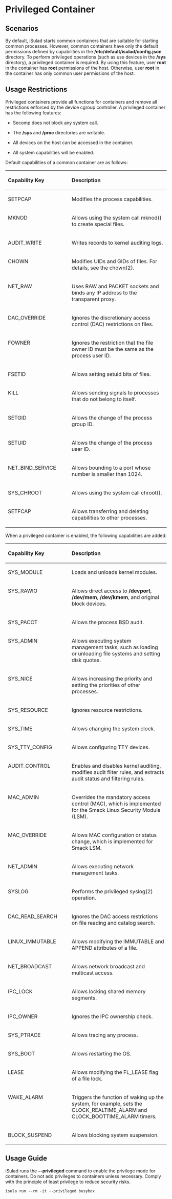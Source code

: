 # Privileged Container

## Scenarios

By default, iSulad starts common containers that are suitable for starting common processes. However, common containers have only the default permissions defined by capabilities in the  **/etc/default/isulad/config.json**  directory. To perform privileged operations \(such as use devices in the  **/sys**  directory\), a privileged container is required. By using this feature, user  **root**  in the container has  **root**  permissions of the host. Otherwise, user  **root**  in the container has only common user permissions of the host.

## Usage Restrictions

Privileged containers provide all functions for containers and remove all restrictions enforced by the device cgroup controller. A privileged container has the following features:

- Secomp does not block any system call.
- The  **/sys**  and  **/proc**  directories are writable.
- All devices on the host can be accessed in the container.

- All system capabilities will be enabled.

Default capabilities of a common container are as follows:

<table><thead align="left"><tr id="en-us_topic_0183303459_row19276183217111"><th class="cellrowborder" valign="top" width="39.53%" id="mcps1.1.3.1.1"><p id="en-us_topic_0183303459_p1438363819110"><a name="en-us_topic_0183303459_p1438363819110"></a><a name="en-us_topic_0183303459_p1438363819110"></a><strong id="en-us_topic_0183303459_b474911342710"><a name="en-us_topic_0183303459_b474911342710"></a><a name="en-us_topic_0183303459_b474911342710"></a>Capability Key</strong></p>
</th>
<th class="cellrowborder" valign="top" width="60.47%" id="mcps1.1.3.1.2"><p id="en-us_topic_0183303459_p538314381119"><a name="en-us_topic_0183303459_p538314381119"></a><a name="en-us_topic_0183303459_p538314381119"></a><strong id="en-us_topic_0183303459_b12829161617274"><a name="en-us_topic_0183303459_b12829161617274"></a><a name="en-us_topic_0183303459_b12829161617274"></a>Description</strong></p>
</th>
</tr>
</thead>
<tbody><tr id="en-us_topic_0183303459_row92761932719"><td class="cellrowborder" valign="top" width="39.53%" headers="mcps1.1.3.1.1 "><p id="en-us_topic_0183303459_p13678623182711"><a name="en-us_topic_0183303459_p13678623182711"></a><a name="en-us_topic_0183303459_p13678623182711"></a>SETPCAP</p>
</td>
<td class="cellrowborder" valign="top" width="60.47%" headers="mcps1.1.3.1.2 "><p id="en-us_topic_0183303459_p18678132315273"><a name="en-us_topic_0183303459_p18678132315273"></a><a name="en-us_topic_0183303459_p18678132315273"></a>Modifies the process capabilities.</p>
</td>
</tr>
<tr id="en-us_topic_0183303459_row827615321111"><td class="cellrowborder" valign="top" width="39.53%" headers="mcps1.1.3.1.1 "><p id="en-us_topic_0183303459_p1167817232278"><a name="en-us_topic_0183303459_p1167817232278"></a><a name="en-us_topic_0183303459_p1167817232278"></a>MKNOD</p>
</td>
<td class="cellrowborder" valign="top" width="60.47%" headers="mcps1.1.3.1.2 "><p id="en-us_topic_0183303459_p184961533175215"><a name="en-us_topic_0183303459_p184961533175215"></a><a name="en-us_topic_0183303459_p184961533175215"></a>Allows using the system call mknod() to create special files.</p>
</td>
</tr>
<tr id="en-us_topic_0183303459_row52761232617"><td class="cellrowborder" valign="top" width="39.53%" headers="mcps1.1.3.1.1 "><p id="en-us_topic_0183303459_p967852311271"><a name="en-us_topic_0183303459_p967852311271"></a><a name="en-us_topic_0183303459_p967852311271"></a>AUDIT_WRITE</p>
</td>
<td class="cellrowborder" valign="top" width="60.47%" headers="mcps1.1.3.1.2 "><p id="en-us_topic_0183303459_p1158419132533"><a name="en-us_topic_0183303459_p1158419132533"></a><a name="en-us_topic_0183303459_p1158419132533"></a>Writes records to kernel auditing logs.</p>
</td>
</tr>
<tr id="en-us_topic_0183303459_row5513113422710"><td class="cellrowborder" valign="top" width="39.53%" headers="mcps1.1.3.1.1 "><p id="en-us_topic_0183303459_p144621810132813"><a name="en-us_topic_0183303459_p144621810132813"></a><a name="en-us_topic_0183303459_p144621810132813"></a>CHOWN</p>
</td>
<td class="cellrowborder" valign="top" width="60.47%" headers="mcps1.1.3.1.2 "><p id="en-us_topic_0183303459_p116801832115317"><a name="en-us_topic_0183303459_p116801832115317"></a><a name="en-us_topic_0183303459_p116801832115317"></a>Modifies UIDs and GIDs of files. For details, see the chown(2).</p>
</td>
</tr>
<tr id="en-us_topic_0183303459_row11653848132712"><td class="cellrowborder" valign="top" width="39.53%" headers="mcps1.1.3.1.1 "><p id="en-us_topic_0183303459_p84621410192817"><a name="en-us_topic_0183303459_p84621410192817"></a><a name="en-us_topic_0183303459_p84621410192817"></a>NET_RAW</p>
</td>
<td class="cellrowborder" valign="top" width="60.47%" headers="mcps1.1.3.1.2 "><p id="en-us_topic_0183303459_p20739125595315"><a name="en-us_topic_0183303459_p20739125595315"></a><a name="en-us_topic_0183303459_p20739125595315"></a>Uses RAW and PACKET sockets and binds any IP address to the transparent proxy.</p>
</td>
</tr>
<tr id="en-us_topic_0183303459_row11125125382710"><td class="cellrowborder" valign="top" width="39.53%" headers="mcps1.1.3.1.1 "><p id="en-us_topic_0183303459_p746261018283"><a name="en-us_topic_0183303459_p746261018283"></a><a name="en-us_topic_0183303459_p746261018283"></a>DAC_OVERRIDE</p>
</td>
<td class="cellrowborder" valign="top" width="60.47%" headers="mcps1.1.3.1.2 "><p id="en-us_topic_0183303459_p81510212545"><a name="en-us_topic_0183303459_p81510212545"></a><a name="en-us_topic_0183303459_p81510212545"></a>Ignores the discretionary access control (DAC) restrictions on files.</p>
</td>
</tr>
<tr id="en-us_topic_0183303459_row06927150286"><td class="cellrowborder" valign="top" width="39.53%" headers="mcps1.1.3.1.1 "><p id="en-us_topic_0183303459_p79423712812"><a name="en-us_topic_0183303459_p79423712812"></a><a name="en-us_topic_0183303459_p79423712812"></a>FOWNER</p>
</td>
<td class="cellrowborder" valign="top" width="60.47%" headers="mcps1.1.3.1.2 "><p id="en-us_topic_0183303459_p5869331548"><a name="en-us_topic_0183303459_p5869331548"></a><a name="en-us_topic_0183303459_p5869331548"></a>Ignores the restriction that the file owner ID must be the same as the process user ID.</p>
</td>
</tr>
<tr id="en-us_topic_0183303459_row136814192287"><td class="cellrowborder" valign="top" width="39.53%" headers="mcps1.1.3.1.1 "><p id="en-us_topic_0183303459_p69411373282"><a name="en-us_topic_0183303459_p69411373282"></a><a name="en-us_topic_0183303459_p69411373282"></a>FSETID</p>
</td>
<td class="cellrowborder" valign="top" width="60.47%" headers="mcps1.1.3.1.2 "><p id="en-us_topic_0183303459_p1087913531547"><a name="en-us_topic_0183303459_p1087913531547"></a><a name="en-us_topic_0183303459_p1087913531547"></a>Allows setting setuid bits of files.</p>
</td>
</tr>
<tr id="en-us_topic_0183303459_row133892282819"><td class="cellrowborder" valign="top" width="39.53%" headers="mcps1.1.3.1.1 "><p id="en-us_topic_0183303459_p394163762817"><a name="en-us_topic_0183303459_p394163762817"></a><a name="en-us_topic_0183303459_p394163762817"></a>KILL</p>
</td>
<td class="cellrowborder" valign="top" width="60.47%" headers="mcps1.1.3.1.2 "><p id="en-us_topic_0183303459_p1862718265517"><a name="en-us_topic_0183303459_p1862718265517"></a><a name="en-us_topic_0183303459_p1862718265517"></a>Allows sending signals to processes that do not belong to itself.</p>
</td>
</tr>
<tr id="en-us_topic_0183303459_row1188232552818"><td class="cellrowborder" valign="top" width="39.53%" headers="mcps1.1.3.1.1 "><p id="en-us_topic_0183303459_p1941037122812"><a name="en-us_topic_0183303459_p1941037122812"></a><a name="en-us_topic_0183303459_p1941037122812"></a>SETGID</p>
</td>
<td class="cellrowborder" valign="top" width="60.47%" headers="mcps1.1.3.1.2 "><p id="en-us_topic_0183303459_p1944411105512"><a name="en-us_topic_0183303459_p1944411105512"></a><a name="en-us_topic_0183303459_p1944411105512"></a>Allows the change of the process group ID.</p>
</td>
</tr>
<tr id="en-us_topic_0183303459_row8890154052814"><td class="cellrowborder" valign="top" width="39.53%" headers="mcps1.1.3.1.1 "><p id="en-us_topic_0183303459_p1555455762815"><a name="en-us_topic_0183303459_p1555455762815"></a><a name="en-us_topic_0183303459_p1555455762815"></a>SETUID</p>
</td>
<td class="cellrowborder" valign="top" width="60.47%" headers="mcps1.1.3.1.2 "><p id="en-us_topic_0183303459_p65715191553"><a name="en-us_topic_0183303459_p65715191553"></a><a name="en-us_topic_0183303459_p65715191553"></a>Allows the change of the process user ID.</p>
</td>
</tr>
<tr id="en-us_topic_0183303459_row4208544172819"><td class="cellrowborder" valign="top" width="39.53%" headers="mcps1.1.3.1.1 "><p id="en-us_topic_0183303459_p955415762814"><a name="en-us_topic_0183303459_p955415762814"></a><a name="en-us_topic_0183303459_p955415762814"></a>NET_BIND_SERVICE</p>
</td>
<td class="cellrowborder" valign="top" width="60.47%" headers="mcps1.1.3.1.2 "><p id="en-us_topic_0183303459_p870833305518"><a name="en-us_topic_0183303459_p870833305518"></a><a name="en-us_topic_0183303459_p870833305518"></a>Allows bounding to a port whose number is smaller than 1024.</p>
</td>
</tr>
<tr id="en-us_topic_0183303459_row14934146182817"><td class="cellrowborder" valign="top" width="39.53%" headers="mcps1.1.3.1.1 "><p id="en-us_topic_0183303459_p1655415710284"><a name="en-us_topic_0183303459_p1655415710284"></a><a name="en-us_topic_0183303459_p1655415710284"></a>SYS_CHROOT</p>
</td>
<td class="cellrowborder" valign="top" width="60.47%" headers="mcps1.1.3.1.2 "><p id="en-us_topic_0183303459_p1119118528556"><a name="en-us_topic_0183303459_p1119118528556"></a><a name="en-us_topic_0183303459_p1119118528556"></a>Allows using the system call chroot().</p>
</td>
</tr>
<tr id="en-us_topic_0183303459_row5352155019284"><td class="cellrowborder" valign="top" width="39.53%" headers="mcps1.1.3.1.1 "><p id="en-us_topic_0183303459_p14554105782814"><a name="en-us_topic_0183303459_p14554105782814"></a><a name="en-us_topic_0183303459_p14554105782814"></a>SETFCAP</p>
</td>
<td class="cellrowborder" valign="top" width="60.47%" headers="mcps1.1.3.1.2 "><p id="en-us_topic_0183303459_p686316153564"><a name="en-us_topic_0183303459_p686316153564"></a><a name="en-us_topic_0183303459_p686316153564"></a>Allows transferring and deleting capabilities to other processes.</p>
</td>
</tr>
</tbody>
</table>

When a privileged container is enabled, the following capabilities are added:

<table><thead align="left"><tr id="en-us_topic_0183303459_row153251934172911"><th class="cellrowborder" valign="top" width="39.53%" id="mcps1.1.3.1.1"><p id="en-us_topic_0183303459_p1832518344292"><a name="en-us_topic_0183303459_p1832518344292"></a><a name="en-us_topic_0183303459_p1832518344292"></a><strong id="en-us_topic_0183303459_b432563462914"><a name="en-us_topic_0183303459_b432563462914"></a><a name="en-us_topic_0183303459_b432563462914"></a>Capability Key</strong></p>
</th>
<th class="cellrowborder" valign="top" width="60.47%" id="mcps1.1.3.1.2"><p id="en-us_topic_0183303459_p332511340298"><a name="en-us_topic_0183303459_p332511340298"></a><a name="en-us_topic_0183303459_p332511340298"></a><strong id="en-us_topic_0183303459_b162598249178"><a name="en-us_topic_0183303459_b162598249178"></a><a name="en-us_topic_0183303459_b162598249178"></a>Description</strong></p>
</th>
</tr>
</thead>
<tbody><tr id="en-us_topic_0183303459_row33258341291"><td class="cellrowborder" valign="top" width="39.53%" headers="mcps1.1.3.1.1 "><p id="en-us_topic_0183303459_p1134105172911"><a name="en-us_topic_0183303459_p1134105172911"></a><a name="en-us_topic_0183303459_p1134105172911"></a>SYS_MODULE</p>
</td>
<td class="cellrowborder" valign="top" width="60.47%" headers="mcps1.1.3.1.2 "><p id="en-us_topic_0183303459_p116381837155618"><a name="en-us_topic_0183303459_p116381837155618"></a><a name="en-us_topic_0183303459_p116381837155618"></a>Loads and unloads kernel modules.</p>
</td>
</tr>
<tr id="en-us_topic_0183303459_row83251334132911"><td class="cellrowborder" valign="top" width="39.53%" headers="mcps1.1.3.1.1 "><p id="en-us_topic_0183303459_p21341651162916"><a name="en-us_topic_0183303459_p21341651162916"></a><a name="en-us_topic_0183303459_p21341651162916"></a>SYS_RAWIO</p>
</td>
<td class="cellrowborder" valign="top" width="60.47%" headers="mcps1.1.3.1.2 "><p id="en-us_topic_0183303459_p169275195714"><a name="en-us_topic_0183303459_p169275195714"></a><a name="en-us_topic_0183303459_p169275195714"></a>Allows direct access to <strong id="en-us_topic_0183303459_b1419830745"><a name="en-us_topic_0183303459_b1419830745"></a><a name="en-us_topic_0183303459_b1419830745"></a>/devport</strong>, <strong id="en-us_topic_0183303459_b12289358411"><a name="en-us_topic_0183303459_b12289358411"></a><a name="en-us_topic_0183303459_b12289358411"></a>/dev/mem</strong>, <strong id="en-us_topic_0183303459_b208859391643"><a name="en-us_topic_0183303459_b208859391643"></a><a name="en-us_topic_0183303459_b208859391643"></a>/dev/kmem</strong>, and original block devices.</p>
</td>
</tr>
<tr id="en-us_topic_0183303459_row8326113492919"><td class="cellrowborder" valign="top" width="39.53%" headers="mcps1.1.3.1.1 "><p id="en-us_topic_0183303459_p11134205142918"><a name="en-us_topic_0183303459_p11134205142918"></a><a name="en-us_topic_0183303459_p11134205142918"></a>SYS_PACCT</p>
</td>
<td class="cellrowborder" valign="top" width="60.47%" headers="mcps1.1.3.1.2 "><p id="en-us_topic_0183303459_p171341351132915"><a name="en-us_topic_0183303459_p171341351132915"></a><a name="en-us_topic_0183303459_p171341351132915"></a>Allows the process BSD audit.</p>
</td>
</tr>
<tr id="en-us_topic_0183303459_row8326834172918"><td class="cellrowborder" valign="top" width="39.53%" headers="mcps1.1.3.1.1 "><p id="en-us_topic_0183303459_p9134651202918"><a name="en-us_topic_0183303459_p9134651202918"></a><a name="en-us_topic_0183303459_p9134651202918"></a>SYS_ADMIN</p>
</td>
<td class="cellrowborder" valign="top" width="60.47%" headers="mcps1.1.3.1.2 "><p id="en-us_topic_0183303459_p3716829135718"><a name="en-us_topic_0183303459_p3716829135718"></a><a name="en-us_topic_0183303459_p3716829135718"></a>Allows executing system management tasks, such as loading or unloading file systems and setting disk quotas.</p>
</td>
</tr>
<tr id="en-us_topic_0183303459_row193261034152918"><td class="cellrowborder" valign="top" width="39.53%" headers="mcps1.1.3.1.1 "><p id="en-us_topic_0183303459_p513420513291"><a name="en-us_topic_0183303459_p513420513291"></a><a name="en-us_topic_0183303459_p513420513291"></a>SYS_NICE</p>
</td>
<td class="cellrowborder" valign="top" width="60.47%" headers="mcps1.1.3.1.2 "><p id="en-us_topic_0183303459_p957115373578"><a name="en-us_topic_0183303459_p957115373578"></a><a name="en-us_topic_0183303459_p957115373578"></a>Allows increasing the priority and setting the priorities of other processes.</p>
</td>
</tr>
<tr id="en-us_topic_0183303459_row12326834172913"><td class="cellrowborder" valign="top" width="39.53%" headers="mcps1.1.3.1.1 "><p id="en-us_topic_0183303459_p1113513516295"><a name="en-us_topic_0183303459_p1113513516295"></a><a name="en-us_topic_0183303459_p1113513516295"></a>SYS_RESOURCE</p>
</td>
<td class="cellrowborder" valign="top" width="60.47%" headers="mcps1.1.3.1.2 "><p id="en-us_topic_0183303459_p156005528571"><a name="en-us_topic_0183303459_p156005528571"></a><a name="en-us_topic_0183303459_p156005528571"></a>Ignores resource restrictions.</p>
</td>
</tr>
<tr id="en-us_topic_0183303459_row03261634122918"><td class="cellrowborder" valign="top" width="39.53%" headers="mcps1.1.3.1.1 "><p id="en-us_topic_0183303459_p141351451152914"><a name="en-us_topic_0183303459_p141351451152914"></a><a name="en-us_topic_0183303459_p141351451152914"></a>SYS_TIME</p>
</td>
<td class="cellrowborder" valign="top" width="60.47%" headers="mcps1.1.3.1.2 "><p id="en-us_topic_0183303459_p20549045145715"><a name="en-us_topic_0183303459_p20549045145715"></a><a name="en-us_topic_0183303459_p20549045145715"></a>Allows changing the system clock.</p>
</td>
</tr>
<tr id="en-us_topic_0183303459_row1932618345290"><td class="cellrowborder" valign="top" width="39.53%" headers="mcps1.1.3.1.1 "><p id="en-us_topic_0183303459_p2135105162917"><a name="en-us_topic_0183303459_p2135105162917"></a><a name="en-us_topic_0183303459_p2135105162917"></a>SYS_TTY_CONFIG</p>
</td>
<td class="cellrowborder" valign="top" width="60.47%" headers="mcps1.1.3.1.2 "><p id="en-us_topic_0183303459_p1198325955710"><a name="en-us_topic_0183303459_p1198325955710"></a><a name="en-us_topic_0183303459_p1198325955710"></a>Allows configuring TTY devices.</p>
</td>
</tr>
<tr id="en-us_topic_0183303459_row73261634122914"><td class="cellrowborder" valign="top" width="39.53%" headers="mcps1.1.3.1.1 "><p id="en-us_topic_0183303459_p201359514296"><a name="en-us_topic_0183303459_p201359514296"></a><a name="en-us_topic_0183303459_p201359514296"></a>AUDIT_CONTROL</p>
</td>
<td class="cellrowborder" valign="top" width="60.47%" headers="mcps1.1.3.1.2 "><p id="en-us_topic_0183303459_p1943271315811"><a name="en-us_topic_0183303459_p1943271315811"></a><a name="en-us_topic_0183303459_p1943271315811"></a>Enables and disables kernel auditing, modifies audit filter rules, and extracts audit status and filtering rules.</p>
</td>
</tr>
<tr id="en-us_topic_0183303459_row1832653418292"><td class="cellrowborder" valign="top" width="39.53%" headers="mcps1.1.3.1.1 "><p id="en-us_topic_0183303459_p10135155116293"><a name="en-us_topic_0183303459_p10135155116293"></a><a name="en-us_topic_0183303459_p10135155116293"></a>MAC_ADMIN</p>
</td>
<td class="cellrowborder" valign="top" width="60.47%" headers="mcps1.1.3.1.2 "><p id="en-us_topic_0183303459_p3656833165814"><a name="en-us_topic_0183303459_p3656833165814"></a><a name="en-us_topic_0183303459_p3656833165814"></a>Overrides the mandatory access control (MAC), which is implemented for the Smack Linux Security Module (LSM).</p>
</td>
</tr>
<tr id="en-us_topic_0183303459_row19326173418297"><td class="cellrowborder" valign="top" width="39.53%" headers="mcps1.1.3.1.1 "><p id="en-us_topic_0183303459_p78862241916"><a name="en-us_topic_0183303459_p78862241916"></a><a name="en-us_topic_0183303459_p78862241916"></a>MAC_OVERRIDE</p>
</td>
<td class="cellrowborder" valign="top" width="60.47%" headers="mcps1.1.3.1.2 "><p id="en-us_topic_0183303459_p83862555584"><a name="en-us_topic_0183303459_p83862555584"></a><a name="en-us_topic_0183303459_p83862555584"></a>Allows MAC configuration or status change, which is implemented for Smack LSM.</p>
</td>
</tr>
<tr id="en-us_topic_0183303459_row1832616345293"><td class="cellrowborder" valign="top" width="39.53%" headers="mcps1.1.3.1.1 "><p id="en-us_topic_0183303459_p8886122161913"><a name="en-us_topic_0183303459_p8886122161913"></a><a name="en-us_topic_0183303459_p8886122161913"></a>NET_ADMIN</p>
</td>
<td class="cellrowborder" valign="top" width="60.47%" headers="mcps1.1.3.1.2 "><p id="en-us_topic_0183303459_p08865219194"><a name="en-us_topic_0183303459_p08865219194"></a><a name="en-us_topic_0183303459_p08865219194"></a>Allows executing network management tasks.</p>
</td>
</tr>
<tr id="en-us_topic_0183303459_row11326103419299"><td class="cellrowborder" valign="top" width="39.53%" headers="mcps1.1.3.1.1 "><p id="en-us_topic_0183303459_p10886521195"><a name="en-us_topic_0183303459_p10886521195"></a><a name="en-us_topic_0183303459_p10886521195"></a>SYSLOG</p>
</td>
<td class="cellrowborder" valign="top" width="60.47%" headers="mcps1.1.3.1.2 "><p id="en-us_topic_0183303459_p184951138165916"><a name="en-us_topic_0183303459_p184951138165916"></a><a name="en-us_topic_0183303459_p184951138165916"></a>Performs the privileged syslog(2) operation.</p>
</td>
</tr>
<tr id="en-us_topic_0183303459_row8326113414290"><td class="cellrowborder" valign="top" width="39.53%" headers="mcps1.1.3.1.1 "><p id="en-us_topic_0183303459_p148861129192"><a name="en-us_topic_0183303459_p148861129192"></a><a name="en-us_topic_0183303459_p148861129192"></a>DAC_READ_SEARCH</p>
</td>
<td class="cellrowborder" valign="top" width="60.47%" headers="mcps1.1.3.1.2 "><p id="en-us_topic_0183303459_p1055910511591"><a name="en-us_topic_0183303459_p1055910511591"></a><a name="en-us_topic_0183303459_p1055910511591"></a>Ignores the DAC access restrictions on file reading and catalog search.</p>
</td>
</tr>
<tr id="en-us_topic_0183303459_row43541521103017"><td class="cellrowborder" valign="top" width="39.53%" headers="mcps1.1.3.1.1 "><p id="en-us_topic_0183303459_p12886112201910"><a name="en-us_topic_0183303459_p12886112201910"></a><a name="en-us_topic_0183303459_p12886112201910"></a>LINUX_IMMUTABLE</p>
</td>
<td class="cellrowborder" valign="top" width="60.47%" headers="mcps1.1.3.1.2 "><p id="en-us_topic_0183303459_p112002001707"><a name="en-us_topic_0183303459_p112002001707"></a><a name="en-us_topic_0183303459_p112002001707"></a>Allows modifying the IMMUTABLE and APPEND attributes of a file.</p>
</td>
</tr>
<tr id="en-us_topic_0183303459_row9842724133012"><td class="cellrowborder" valign="top" width="39.53%" headers="mcps1.1.3.1.1 "><p id="en-us_topic_0183303459_p1188642191912"><a name="en-us_topic_0183303459_p1188642191912"></a><a name="en-us_topic_0183303459_p1188642191912"></a>NET_BROADCAST</p>
</td>
<td class="cellrowborder" valign="top" width="60.47%" headers="mcps1.1.3.1.2 "><p id="en-us_topic_0183303459_p1273917718018"><a name="en-us_topic_0183303459_p1273917718018"></a><a name="en-us_topic_0183303459_p1273917718018"></a>Allows network broadcast and multicast access.</p>
</td>
</tr>
<tr id="en-us_topic_0183303459_row1847052711309"><td class="cellrowborder" valign="top" width="39.53%" headers="mcps1.1.3.1.1 "><p id="en-us_topic_0183303459_p38861123194"><a name="en-us_topic_0183303459_p38861123194"></a><a name="en-us_topic_0183303459_p38861123194"></a>IPC_LOCK</p>
</td>
<td class="cellrowborder" valign="top" width="60.47%" headers="mcps1.1.3.1.2 "><p id="en-us_topic_0183303459_p5198161418018"><a name="en-us_topic_0183303459_p5198161418018"></a><a name="en-us_topic_0183303459_p5198161418018"></a>Allows locking shared memory segments.</p>
</td>
</tr>
<tr id="en-us_topic_0183303459_row1131730133016"><td class="cellrowborder" valign="top" width="39.53%" headers="mcps1.1.3.1.1 "><p id="en-us_topic_0183303459_p118864210198"><a name="en-us_topic_0183303459_p118864210198"></a><a name="en-us_topic_0183303459_p118864210198"></a>IPC_OWNER</p>
</td>
<td class="cellrowborder" valign="top" width="60.47%" headers="mcps1.1.3.1.2 "><p id="en-us_topic_0183303459_p1997716184015"><a name="en-us_topic_0183303459_p1997716184015"></a><a name="en-us_topic_0183303459_p1997716184015"></a>Ignores the IPC ownership check.</p>
</td>
</tr>
<tr id="en-us_topic_0183303459_row068317409305"><td class="cellrowborder" valign="top" width="39.53%" headers="mcps1.1.3.1.1 "><p id="en-us_topic_0183303459_p1486761133112"><a name="en-us_topic_0183303459_p1486761133112"></a><a name="en-us_topic_0183303459_p1486761133112"></a>SYS_PTRACE</p>
</td>
<td class="cellrowborder" valign="top" width="60.47%" headers="mcps1.1.3.1.2 "><p id="en-us_topic_0183303459_p241212612013"><a name="en-us_topic_0183303459_p241212612013"></a><a name="en-us_topic_0183303459_p241212612013"></a>Allows tracing any process.</p>
</td>
</tr>
<tr id="en-us_topic_0183303459_row1710413431301"><td class="cellrowborder" valign="top" width="39.53%" headers="mcps1.1.3.1.1 "><p id="en-us_topic_0183303459_p38676103115"><a name="en-us_topic_0183303459_p38676103115"></a><a name="en-us_topic_0183303459_p38676103115"></a>SYS_BOOT</p>
</td>
<td class="cellrowborder" valign="top" width="60.47%" headers="mcps1.1.3.1.2 "><p id="en-us_topic_0183303459_p1907133704"><a name="en-us_topic_0183303459_p1907133704"></a><a name="en-us_topic_0183303459_p1907133704"></a>Allows restarting the OS.</p>
</td>
</tr>
<tr id="en-us_topic_0183303459_row791294510306"><td class="cellrowborder" valign="top" width="39.53%" headers="mcps1.1.3.1.1 "><p id="en-us_topic_0183303459_p1786713120319"><a name="en-us_topic_0183303459_p1786713120319"></a><a name="en-us_topic_0183303459_p1786713120319"></a>LEASE</p>
</td>
<td class="cellrowborder" valign="top" width="60.47%" headers="mcps1.1.3.1.2 "><p id="en-us_topic_0183303459_p1763934113011"><a name="en-us_topic_0183303459_p1763934113011"></a><a name="en-us_topic_0183303459_p1763934113011"></a>Allows modifying the FL_LEASE flag of a file lock.</p>
</td>
</tr>
<tr id="en-us_topic_0183303459_row248014843013"><td class="cellrowborder" valign="top" width="39.53%" headers="mcps1.1.3.1.1 "><p id="en-us_topic_0183303459_p8867111103117"><a name="en-us_topic_0183303459_p8867111103117"></a><a name="en-us_topic_0183303459_p8867111103117"></a>WAKE_ALARM</p>
</td>
<td class="cellrowborder" valign="top" width="60.47%" headers="mcps1.1.3.1.2 "><p id="en-us_topic_0183303459_p12472128413"><a name="en-us_topic_0183303459_p12472128413"></a><a name="en-us_topic_0183303459_p12472128413"></a>Triggers the function of waking up the system, for example, sets the CLOCK_REALTIME_ALARM and CLOCK_BOOTTIME_ALARM timers.</p>
</td>
</tr>
<tr id="en-us_topic_0183303459_row1044985503013"><td class="cellrowborder" valign="top" width="39.53%" headers="mcps1.1.3.1.1 "><p id="en-us_topic_0183303459_p20867101113114"><a name="en-us_topic_0183303459_p20867101113114"></a><a name="en-us_topic_0183303459_p20867101113114"></a>BLOCK_SUSPEND</p>
</td>
<td class="cellrowborder" valign="top" width="60.47%" headers="mcps1.1.3.1.2 "><p id="en-us_topic_0183303459_p1043455715111"><a name="en-us_topic_0183303459_p1043455715111"></a><a name="en-us_topic_0183303459_p1043455715111"></a>Allows blocking system suspension.</p>
</td>
</tr>
</tbody>
</table>

## Usage Guide

iSulad runs the  **--privileged**  command to enable the privilege mode for containers. Do not add privileges to containers unless necessary. Comply with the principle of least privilege to reduce security risks.

```shell
isula run --rm -it --privileged busybox
```

